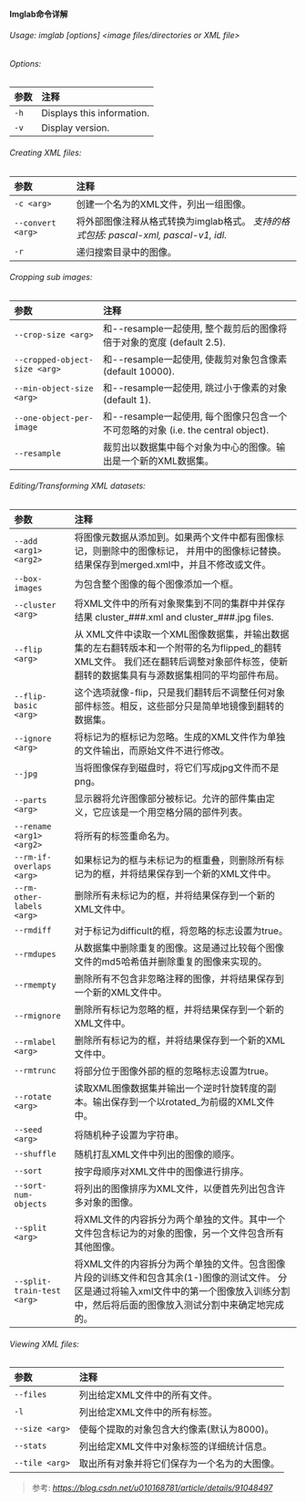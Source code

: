 #### Imglab命令详解

###### Usage: imglab [options] <image files/directories or XML file>

###### Options:
|参数|注释|
|:-|:-|
|  `-h`|                            Displays this information. |
| `-v`  |                          Display version. |

###### Creating XML files:
|参数|注释|
|:-|:-|
|`-c <arg>`|		创建一个名为<arg>的XML文件，列出一组图像。|
| `--convert <arg>` 	|将外部图像注释从<arg>格式转换为imglab格式。 *支持的格式包括: pascal-xml, pascal-v1, idl.* |
| `-r`|  		递归搜索目录中的图像。|

###### Cropping sub images:
|参数|注释|
|:-|:-|
|`--crop-size <arg>`|  	和--resample一起使用, 整个裁剪后的图像将<arg>倍于对象的宽度  (default 2.5). |
|`--cropped-object-size <arg>`|   和--resample一起使用, 使裁剪对象包含<arg>像素 (default 10000). |
|`--min-object-size <arg>`|       和--resample一起使用, 跳过小于<arg>像素的对象 (default 1). |
|`--one-object-per-image` |       和--resample一起使用, 每个图像只包含一个不可忽略的对象 (i.e. the central object). |
| `--resample`|    裁剪出以数据集中每个对象为中心的图像。输出是一个新的XML数据集。|

###### Editing/Transforming XML datasets:
|参数|注释|
|:-|:-|
| `--add <arg1> <arg2>`     |      将图像元数据从<arg1>添加到<arg2>。如果两个文件中都有图像标记，则删除<arg2>中的图像标记，  并用<arg1>中的图像标记替换。结果保存到merged.xml中，并且不修改<arg1>或<arg2>文件。|
|`--box-images` |                 为包含整个图像的每个图像添加一个框。|
|`--cluster <arg>`|               将XML文件中的所有对象聚集到<arg>不同的集群中并保存结果 cluster_###.xml and cluster_###.jpg files. |
| `--flip <arg>` |      从<arg> XML文件中读取一个XML图像数据集，并输出数据集的左右翻转版本和一个附带的名为flipped_<arg>的翻转XML文件。  我们还在翻转后调整对象部件标签，使新翻转的数据集具有与源数据集相同的平均部件布局。|
|`--flip-basic <arg>`| 这个选项就像-flip，只是我们翻转后不调整任何对象部件标签。相反，这些部分只是简单地镜像到翻转的数据集。|
|`--ignore <arg>`|     将标记为<arg>的框标记为忽略。生成的XML文件作为单独的文件输出，而原始文件不进行修改。|
|`--jpg`  |             当将图像保存到磁盘时，将它们写成jpg文件而不是png。 |
|`--parts <arg>` |      显示器将允许图像部分被标记。允许的部件集由<arg>定义，它应该是一个用空格分隔的部件列表。|
| `--rename <arg1> <arg2>`|  将所有<arg1>的标签重命名为<arg2>。|
|`--rm-if-overlaps <arg>`|   如果标记为<arg>的框与未标记为<arg>的框重叠，则删除所有标记为<arg>的框，并将结果保存到一个新的XML文件中。|
| `--rm-other-labels <arg>`|  删除所有未标记为<arg>的框，并将结果保存到一个新的XML文件中。|
|`--rmdiff` |    对于标记为difficult的框，将忽略的标志设置为true。|
|`--rmdupes`|    从数据集中删除重复的图像。这是通过比较每个图像文件的md5哈希值并删除重复的图像来实现的。|
| `--rmempty`|   删除所有不包含非忽略注释的图像，并将结果保存到一个新的XML文件中。|
|`--rmignore`|  删除所有标记为忽略的框，并将结果保存到一个新的XML文件中。|
|`--rmlabel <arg>`| 删除所有标记为<arg>的框，并将结果保存到一个新的XML文件中。|
| `--rmtrunc`   |    将部分位于图像外部的框的忽略标志设置为true。|
|`--rotate <arg>`|  读取XML图像数据集并输出一个逆时针旋转<arg>度的副本。输出保存到一个以rotated_<arg>为前缀的XML文件中。|
| `--seed <arg>` |   将随机种子设置为字符串<arg>。|
|`--shuffle`  |     随机打乱XML文件中列出的图像的顺序。|
| `--sort`    |      按字母顺序对XML文件中的图像进行排序。|
| `--sort-num-objects`|  将列出的图像排序为XML文件，以便首先列出包含许多对象的图像。|
|`--split <arg>`|       将XML文件的内容拆分为两个单独的文件。其中一个文件包含标记为<arg>的对象的图像，另一个文件包含所有其他图像。|
| `--split-train-test <arg>` |  将XML文件的内容拆分为两个单独的文件。包含<arg>图像片段的训练文件和包含其余(1-<arg>)图像的测试文件。  分区是通过将输入xml文件中的第一个图像放入训练分割中，然后将后面的图像放入测试分割中来确定地完成的。|

###### Viewing XML files:
|参数|注释|
|:-|:-|
|`--files`|     列出给定XML文件中的所有文件。|
| `-l`  |        列出给定XML文件中的所有标签。|
|`--size <arg>`|  使每个提取的对象包含大约<arg>像素(默认为8000)。|
| `--stats`  |     列出给定XML文件中对象标签的详细统计信息。|
|`--tile <arg>`|  取出所有对象并将它们保存为一个名为<arg>的大图像。|

> 参考: *https://blog.csdn.net/u010168781/article/details/91048497*